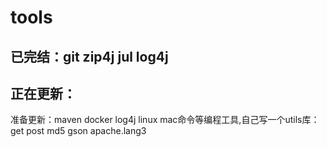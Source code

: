 # tools

## 已完结：git zip4j jul log4j

## 正在更新：

准备更新：maven docker log4j linux mac命令等编程工具,自己写一个utils库：get post md5 gson apache.lang3
